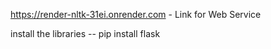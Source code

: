 https://render-nltk-31ei.onrender.com  - Link for Web Service

install the libraries -- pip install flask
